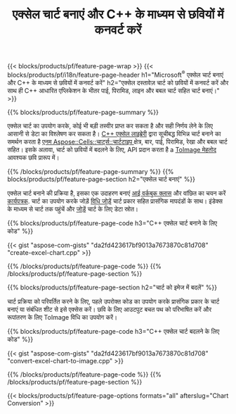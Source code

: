 ﻿---
title: एक्सेल चार्ट बनाएं और C++ के माध्यम से छवियों में कनवर्ट करें
url: /hi/cpp/chart/
description: C++ लाइब्रेरी का उपयोग करके Microsoft Excel में चार्ट या आरेख बनाने और परिवर्तित करने के लिए C++ स्रोत कोड
---
{{< blocks/products/pf/feature-page-wrap >}}
{{< blocks/products/pf/i18n/feature-page-header h1="Microsoft<sup>&reg;</sup> एक्सेल चार्ट बनाएं और C++ के माध्यम से छवियों में कनवर्ट करें" h2="एक्सेल दस्तावेज़ चार्ट को छवियों में कनवर्ट करें और साथ ही C++ आधारित एप्लिकेशन के भीतर पाई, पिरामिड, लाइन और बबल चार्ट सहित चार्ट बनाएं।" >}}

{{% blocks/products/pf/feature-page-summary %}}

एक्सेल चार्ट का उपयोग करके, कोई भी बड़ी तस्वीर प्राप्त कर सकता है और सही निर्णय लेने के लिए आसानी से डेटा का विश्लेषण कर सकता है। [C++ एक्सेल लाइब्रेरी](/cells/cpp/) द्वारा सूचीबद्ध विभिन्न चार्ट बनाने का समर्थन करता है [एनम Aspose::Cells::चार्ट्स::चार्टटाइप
](https://reference.aspose.com/cells/cpp/namespace/aspose.cells.charts#a2f17e69bcefc754569019185d0621b70) क्षेत्र, बार, पाई, पिरामिड, रेखा और बबल चार्ट सहित। इसके अलावा, चार्ट को छवियों में बदलने के लिए, API प्रदान करता है a [ToImage मेहतोद](https://reference.aspose.com/cells/cpp/class/aspose.cells.charts.i_sparkline#a28d76dd585c48366e1657f2982722ddb) आवश्यक छवि प्रारूप में।

{{% /blocks/products/pf/feature-page-summary %}}
{{% blocks/products/pf/feature-page-section h2="एक्सेल चार्ट बनाएं" %}}

एक्सेल चार्ट बनाने की प्रक्रिया है, इसका एक उदाहरण बनाएं [आई वर्कबुक क्लास](https://reference.aspose.com/cells/cpp/class/aspose.cells.i_workbook) और वांछित का चयन करें [कार्यपत्रक](https://reference.aspose.com/cells/cpp/class/aspose.cells.i_worksheet_collection#a5574d624796043233420d0e0459ccc43). चार्ट का उपयोग करके जोड़ें [विधि जोड़ें](https://reference.aspose.com/cells/cpp/class/aspose.cells.charts.i_chart_collection#ab7e8cce835c251a4682605299a6aa068) चार्ट प्रकार सहित प्रासंगिक मापदंडों के साथ। इंडेक्स के माध्यम से चार्ट तक पहुंचें और [जोड़ें](https://reference.aspose.com/cells/cpp/class/aspose.cells.charts.i_series_collection#a8f4dc4d883f32f65b1fb673e2aa7862f) चार्ट के लिए डेटा स्रोत।

{{% blocks/products/pf/feature-page-code h3="C++ एक्सेल चार्ट बनाने के लिए कोड" %}}

{{< gist "aspose-com-gists" "da2fd423617bf9013a7673870c81d708" "create-excel-chart.cpp" >}}

{{% /blocks/products/pf/feature-page-code %}}
{{% /blocks/products/pf/feature-page-section %}}

{{% blocks/products/pf/feature-page-section h2="चार्ट को इमेज में बदलें" %}}


चार्ट प्रक्रिया को परिवर्तित करने के लिए, पहले उपरोक्त कोड का उपयोग करके प्रासंगिक प्रकार के चार्ट बनाएं या संबंधित शीट से इसे एक्सेस करें। छवि के लिए आउटपुट बचत पथ को परिभाषित करें और रूपांतरण के लिए ToImage विधि का उपयोग करें।

 
{{% blocks/products/pf/feature-page-code h3="C++ एक्सेल चार्ट बदलने के लिए कोड" %}}

{{< gist "aspose-com-gists" "da2fd423617bf9013a7673870c81d708" "convert-excel-chart-to-image.cpp" >}}

{{% /blocks/products/pf/feature-page-code %}}
{{% /blocks/products/pf/feature-page-section %}}

{{< blocks/products/pf/feature-page-options formats="all" afterslug="Chart Conversion" >}}